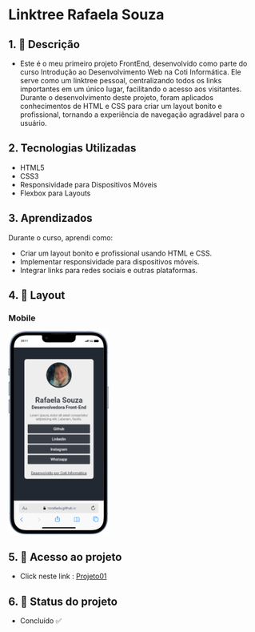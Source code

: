 # Linktree Rafaela Souza

## 1. 📝 Descrição 

- Este é o meu primeiro projeto FrontEnd, desenvolvido como parte do curso Introdução ao Desenvolvimento Web na Coti Informática. Ele serve como um linktree pessoal, centralizando todos os links importantes em um único lugar, facilitando o acesso aos visitantes. Durante o desenvolvimento deste projeto, foram aplicados conhecimentos de HTML e CSS para criar um layout bonito e profissional, tornando a experiência de navegação agradável para o usuário.


## 2. Tecnologias Utilizadas

  -  HTML5
  -  CSS3
  -  Responsividade para Dispositivos Móveis
  -  Flexbox para Layouts

## 3. Aprendizados

Durante o curso, aprendi como:

- Criar um layout bonito e profissional usando HTML e CSS.
- Implementar responsividade para dispositivos móveis.
- Integrar links para redes sociais e outras plataformas.

## 4. 🎨 Layout

### Mobile

<img src="img/mobile.png" alt="mobile" width="200">


## 5. 📁 Acesso ao projeto
- Click neste link : <a href="https://rssrafaela.github.io/projeto01/" target="_blank">Projeto01</a>

## 6. 🎯 Status do projeto

- Concluído ✅
